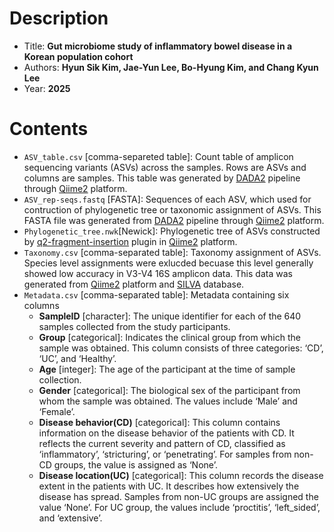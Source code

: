 # Description
- Title: **Gut microbiome study of inflammatory bowel disease in a Korean population cohort**
- Authors: **Hyun Sik Kim, Jae-Yun Lee, Bo-Hyung Kim, and Chang Kyun Lee**
- Year: **2025**

# Contents
- `ASV_table.csv` [comma-separeted table]: Count table of amplicon sequencing variants (ASVs) across the samples. Rows are ASVs and columns are samples. This table was generated by [DADA2](https://benjjneb.github.io/dada2/index.html) pipeline through [Qiime2](https://qiime2.org/) platform.
- `ASV_rep-seqs.fastq` [FASTA]: Sequences of each ASV, which used for contruction of phylogenetic tree or taxonomic assignment of ASVs. This FASTA file was generated from [DADA2](https://benjjneb.github.io/dada2/index.html) pipeline through [Qiime2](https://qiime2.org/) platform.
- `Phylogenetic_tree.nwk`[Newick]: Phylogenetic tree of ASVs constructed by [q2-fragment-insertion](https://library.qiime2.org/plugins/q2-fragment-insertion/16/) plugin in [Qiime2](https://qiime2.org/) platform.
- `Taxonomy.csv` [comma-separated table]: Taxonomy assignment of ASVs. Species level assignments were exlucded becuase this level generally showed low accuracy in V3-V4 16S amplicon data. This data was generated from [Qiime2](https://qiime2.org/) platform and [SILVA](https://www.arb-silva.de/) database.
- `Metadata.csv` [comma-separated table]: Metadata containing six columns
  - **SampleID** [character]: The unique identifier for each of the 640 samples collected from the study participants.
  - **Group** [categorical]: Indicates the clinical group from which the sample was obtained. This column consists of three categories: ‘CD’, ‘UC’, and ‘Healthy’.
  - **Age** [integer]: The age of the participant at the time of sample collection.
  - **Gender** [categorical]: The biological sex of the participant from whom the sample was obtained. The values include ‘Male’ and ‘Female’.
  - **Disease behavior(CD)** [categorical]: This column contains information on the disease behavior of the patients with CD. It reflects the current severity and pattern of CD, classified as ‘inflammatory’, ‘stricturing’, or ‘penetrating’. For samples from non-CD groups, the value is assigned as ‘None’.
  - **Disease location(UC)** [categorical]: This column records the disease extent in the patients with UC. It describes how extensively the disease has spread. Samples from non-UC groups are assigned the value ‘None’. For UC group, the values include ‘proctitis’, ‘left_sided’, and ‘extensive’.
